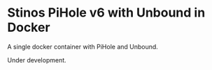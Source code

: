 # Stinos PiHole v6 with Unbound in Docker

A single docker container with PiHole and Unbound.

Under development.
